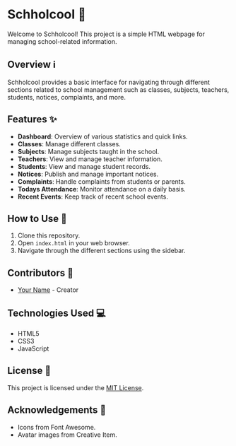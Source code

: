# Schholcool 🏫

Welcome to Schholcool! This project is a simple HTML webpage for managing school-related information.

## Overview ℹ️

Schholcool provides a basic interface for navigating through different sections related to school management such as classes, subjects, teachers, students, notices, complaints, and more.

## Features ✨

- **Dashboard**: Overview of various statistics and quick links.
- **Classes**: Manage different classes.
- **Subjects**: Manage subjects taught in the school.
- **Teachers**: View and manage teacher information.
- **Students**: View and manage student records.
- **Notices**: Publish and manage important notices.
- **Complaints**: Handle complaints from students or parents.
- **Todays Attendance**: Monitor attendance on a daily basis.
- **Recent Events**: Keep track of recent school events.

## How to Use 🚀

1. Clone this repository.
2. Open `index.html` in your web browser.
3. Navigate through the different sections using the sidebar.

## Contributors 👥

- [Your Name](https://github.com/yourusername) - Creator

## Technologies Used 💻

- HTML5
- CSS3
- JavaScript

## License 📝

This project is licensed under the [MIT License](LICENSE).

## Acknowledgements 🙏

- Icons from Font Awesome.
- Avatar images from Creative Item.

